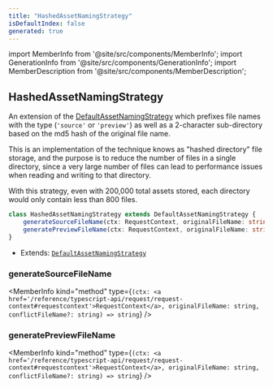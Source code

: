 ```yaml
---
title: "HashedAssetNamingStrategy"
isDefaultIndex: false
generated: true
---
```

<!-- This file was generated from the Vendure source. Do not modify. Instead, re-run the "docs:build" script -->
import MemberInfo from '@site/src/components/MemberInfo';
import GenerationInfo from '@site/src/components/GenerationInfo';
import MemberDescription from '@site/src/components/MemberDescription';


## HashedAssetNamingStrategy

<GenerationInfo sourceFile="packages/asset-server-plugin/src/config/hashed-asset-naming-strategy.ts" sourceLine="20" packageName="@vendure/asset-server-plugin" />

An extension of the <a href='/reference/typescript-api/assets/default-asset-naming-strategy#defaultassetnamingstrategy'>DefaultAssetNamingStrategy</a> which prefixes file names with
the type (`'source'` or `'preview'`) as well as a 2-character sub-directory based on
the md5 hash of the original file name.

This is an implementation of the technique knows as "hashed directory" file storage,
and the purpose is to reduce the number of files in a single directory, since a very large
number of files can lead to performance issues when reading and writing to that directory.

With this strategy, even with 200,000 total assets stored, each directory would
only contain less than 800 files.

```ts title="Signature"
class HashedAssetNamingStrategy extends DefaultAssetNamingStrategy {
    generateSourceFileName(ctx: RequestContext, originalFileName: string, conflictFileName?: string) => string;
    generatePreviewFileName(ctx: RequestContext, originalFileName: string, conflictFileName?: string) => string;
}
```
* Extends: <code><a href='/reference/typescript-api/assets/default-asset-naming-strategy#defaultassetnamingstrategy'>DefaultAssetNamingStrategy</a></code>



<div className="members-wrapper">

### generateSourceFileName

<MemberInfo kind="method" type={`(ctx: <a href='/reference/typescript-api/request/request-context#requestcontext'>RequestContext</a>, originalFileName: string, conflictFileName?: string) => string`}   />


### generatePreviewFileName

<MemberInfo kind="method" type={`(ctx: <a href='/reference/typescript-api/request/request-context#requestcontext'>RequestContext</a>, originalFileName: string, conflictFileName?: string) => string`}   />




</div>
